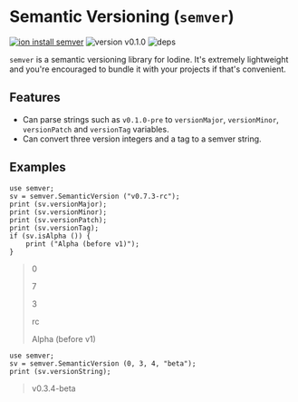 # Semantic Versioning (`semver`)

[![ion install semver](https://img.shields.io/badge/ion%20install-semver-blue.svg)](https://github.com/IodineLang/Ion)
![version v0.1.0](https://img.shields.io/badge/version-v0.1.0-blue.svg)
![deps](https://img.shields.io/badge/dependencies-none-green.svg)

`semver` is a semantic versioning library for Iodine. It's extremely lightweight and you're encouraged to bundle it with your projects if that's convenient. 

## Features
- Can parse strings such as `v0.1.0-pre` to `versionMajor`, `versionMinor`, `versionPatch` and `versionTag` variables.
- Can convert three version integers and a tag to a semver string.

## Examples

    use semver;
    sv = semver.SemanticVersion ("v0.7.3-rc");
    print (sv.versionMajor);
    print (sv.versionMinor);
    print (sv.versionPatch);
    print (sv.versionTag);
    if (sv.isAlpha ()) {
        print ("Alpha (before v1)");
    }
    
> 0
>
> 7
>
> 3
>
> rc
>
> Alpha (before v1)

    use semver;
    sv = semver.SemanticVersion (0, 3, 4, "beta");
    print (sv.versionString);
    
> v0.3.4-beta
